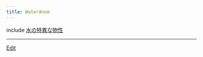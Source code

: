 ```yaml
---
title: WaterAnom
---
```

include [水の特異な物性](/水の特異な物性)


----
[Edit](https://github.com/vitroid/vitroid.github.io/edit/master/MD/WaterAnom.md)
